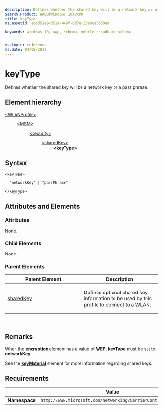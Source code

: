 ```yaml
---
description: Defines whether the shared key will be a network key or a pass phrase.
Search.Product: eADQiWindows 10XVcnh
title: keyType
ms.assetid: aced51e9-d51a-449f-bd7e-23e6ce5cd8ea

keywords: windows 10, uwp, schema, mobile broadband schema


ms.topic: reference
ms.date: 04/05/2017
---
```


# keyType


Defines whether the shared key will be a network key or a pass phrase.

## Element hierarchy

<dl>
<dt><a href="element-wlanprofile.md">&lt;WLANProfile&gt;</a></dt>
<dd>
<dl>
<dt><a href="element-msm.md">&lt;MSM&gt;</a></dt>
<dd>
<dl>
<dt><a href="element-security.md">&lt;security&gt;</a></dt>
<dd>
<dl>
<dt><a href="element-sharedkey.md">&lt;sharedKey&gt;</a></dt>
<dd><b>&lt;keyType&gt;</b></dd>
</dl>
</dd>
</dl>
</dd>
</dl>
</dd>
</dl>

## Syntax

``` syntax
<keyType>

  "networkKey" | "passPhrase"

</keyType>
```

## Attributes and Elements


### Attributes

None.

### Child Elements

None.

### Parent Elements

<table>
<colgroup>
<col width="50%" />
<col width="50%" />
</colgroup>
<thead>
<tr class="header">
<th>Parent Element</th>
<th>Description</th>
</tr>
</thead>
<tbody>
<tr class="odd">
<td><a href="element-sharedkey.md">sharedKey</a> </td>
<td><p>Defines optional shared key information to be used by this profile to connect to a WLAN.</p></td>
</tr>
</tbody>
</table>

 

## Remarks

When the [**encryption**](element-encryption.md) element has a value of **WEP**, **keyType** must be set to **networkKey**.

See the [**keyMaterial**](element-keymaterial.md) element for more information regarding shared keys.

## Requirements

|          | Value        |
|----------|--------------|
| **Namespace** | `http://www.microsoft.com/networking/CarrierControl/WLAN/v1` |

 

 



